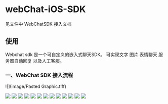 # webChat-iOS-SDK


见文件中 WebChatSDK 接入文档

使用
-----
Webchat sdk 是一个可自定义的嵌入式聊天SDK。
可实现文字 图片 表情聊天 服务器自动回复 以及人工客服。
### 一、WebChat SDK 接入流程

![](image/Pasted Graphic.tiff)

![](image/QQ1.png)
![](image/QQ2.png)
![](image/QQ3.png)
![](image/QQ4.png)
![](image/QQ5.png)
![](image/QQ6.png)
![](image/QQ7.png)
![](image/QQ8.png)
![](image/QQ9.png)
![](image/QQ10.png)
![](image/QQ11.png)
![](image/QQ12.png)
![](image/QQ13.png)
